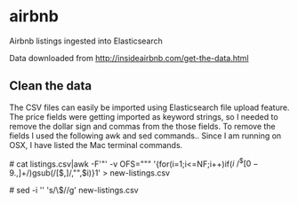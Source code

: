 # airbnb
Airbnb listings ingested into Elasticsearch

Data downloaded from http://insideairbnb.com/get-the-data.html

## Clean the data
The CSV files can easily be imported using Elasticsearch file upload feature.  The price fields were getting imported as keyword strings, so I needed to remove the dollar sign and commas from the those fields. To remove the fields I used the following awk and sed commands.. Since I am running on OSX, I have listed the Mac terminal commands.

\# cat listings.csv|awk -F'"' -v OFS="\"" '{for(i=1;i<=NF;i++)if($i~/^\$[0-9.,]+$/)gsub(/[$,]/,"",$i)}1' > new-listings.csv

\# sed -i '' 's/\\$//g' new-listings.csv

